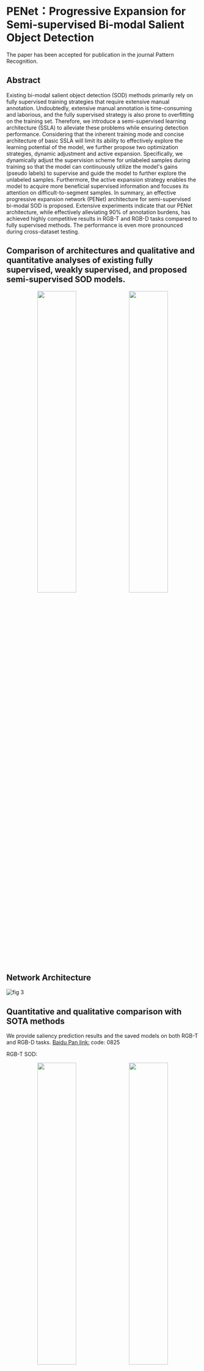 # PENet：Progressive Expansion for Semi-supervised Bi-modal Salient Object Detection
The paper has been accepted for publication in the journal Pattern Recognition.

Abstract
---
Existing bi-modal salient object detection (SOD) methods primarily rely on fully supervised training strategies that require extensive manual annotation. Undoubtedly, extensive manual annotation is time-consuming and laborious, and the fully supervised strategy is also prone to overfitting on the training set. Therefore, we introduce a semi-supervised learning architecture (SSLA) to alleviate these problems while ensuring detection performance. Considering that the inherent training mode and concise architecture of basic SSLA will limit its ability to effectively explore the learning potential of the model, we further propose two optimization strategies, dynamic adjustment and active expansion. Specifically, we dynamically adjust the supervision scheme for unlabeled samples during training so that the model can continuously utilize the model's gains (pseudo labels) to supervise and guide the model to further explore the unlabeled samples. Furthermore, the active expansion strategy enables the model to acquire more beneficial supervised information and focuses its attention on difficult-to-segment samples. In summary, an effective progressive expansion network (PENet) architecture for semi-supervised bi-modal SOD is proposed. Extensive experiments indicate that our PENet architecture, while effectively alleviating 90% of annotation burdens, has achieved highly competitive results in RGB-T and RGB-D tasks compared to fully supervised methods. The performance is even more pronounced during cross-dataset testing.

Comparison of architectures and qualitative and quantitative analyses of existing fully supervised, weakly supervised, and proposed semi-supervised SOD models.
---
<p align="center">
  <img src="https://github.com/user-attachments/assets/32b25700-02a7-46d5-a352-ad2a81c53ee8" width="45%" style="display:inline; margin-right:10px;" />
  <img src="https://github.com/user-attachments/assets/25ad0515-5f54-42fa-8220-0f18e7637c99" width="45%" style="display:inline;" />
</p>

Network Architecture
---
![fig 3](https://github.com/user-attachments/assets/ebebaabe-e236-41d7-b56a-8a8293dea5ae)

Quantitative and qualitative comparison with SOTA methods
---
We provide saliency prediction results and the saved models on both RGB-T and RGB-D tasks. [Baidu Pan link:](https://pan.baidu.com/s/1_T8b9eCjVE0oaCvD_jRhJw)    code: 0825

RGB-T SOD:
<p align="center">
  <img src="https://github.com/user-attachments/assets/6a3f5ac7-3dd4-42b2-804b-49cc45ea207c" width="45%" style="display:inline; margin-right:10px;" />
  <img src="https://github.com/user-attachments/assets/29a9c096-91de-4a0b-a8d3-c5f775fbda6a" width="45%" style="display:inline;" />
</p>

![visual1](https://github.com/user-attachments/assets/ec5b4cbc-be99-458b-a164-e712fe5f841f)

RGB-D SOD:
![RGBD](https://github.com/user-attachments/assets/7bfb9374-4a78-4cc6-98c3-1a310e2e729c)
![visual](https://github.com/user-attachments/assets/ee829030-2b8c-4767-a2fc-6a3b48f940a2)

Showcase of high-quality samples selected by the active expansion strategy.
---
![sample](https://github.com/user-attachments/assets/eeb0b5a2-5ddc-44a5-a18d-66b779ccf739)

Usage
---
1. Environment
```
Linux with Python ≥ 3.8
conda create -n PENet python=3.11.5
conda activate PENet
torch==1.11.0
cuda==11.3
opencv-python==4.9.0.80
```
2. Test

Download the ckeckpoints of our model from [BaiduYun](https://pan.baidu.com/s/1_T8b9eCjVE0oaCvD_jRhJw) (fetch code: 0825) and prepare the test datasets.
```
python test.py
```
3. Evalutation
```
We use the widely adopted Matlab-based saliency evaluation toolbox to generate metrics. Here is the link to the toolbox: https://github.com/jiwei0921/Saliency-Evaluation-Toolbox
```

Citation
===
```
@article{wang2024progressive,
  title={Progressive Expansion for Semi-supervised Bi-modal Salient Object Detection},
  author={Wang, Jie and Zhang, Zihao and Yu, Nana and Han, Yahong},
  journal={Pattern Recognition},
  year={2024},
  publisher={Elsevier}
}
```

